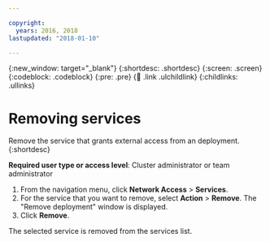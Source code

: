```yaml
---

copyright:
  years: 2016, 2018
lastupdated: "2018-01-10"

---
```


{:new_window: target="_blank"}
{:shortdesc: .shortdesc}
{:screen: .screen}
{:codeblock: .codeblock}
{:pre: .pre}
{:child: .link .ulchildlink}
{:childlinks: .ullinks}

# Removing services

Remove the service that grants external access from an deployment.
{:shortdesc}

**Required user type or access level**: Cluster administrator or team administrator

1. From the navigation menu, click **Network Access** > **Services**.
2. For the service that you want to remove, select **Action** > **Remove**. The "Remove deployment" window is displayed.
3. Click **Remove**.

The selected service is removed from the services list.
